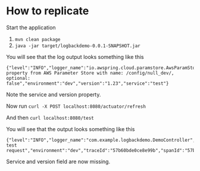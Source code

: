 # How to replicate

Start the application

1. `mvn clean package`
2. `java -jar target/logbackdemo-0.0.1-SNAPSHOT.jar`

You will see that the log output looks something like this

```
{"level":"INFO","logger_name":"io.awspring.cloud.paramstore.AwsParamStorePropertySourceLocator","message":"Loading property from AWS Parameter Store with name: /config/null_dev/, optional: false","environment":"dev","version":"1.23","service":"test"}
```

Note the service and version property.

Now run `curl -X POST localhost:8080/actuator/refresh`

And then `curl localhost:8080/test`

You will see that the output looks something like this

```
{"level":"INFO","logger_name":"com.example.logbackdemo.DemoController","message":"received test request","environment":"dev","traceId":"57b60bde0ce8e99b","spanId":"57b60bde0ce8e99b"}
```

Service and version field are now missing.

